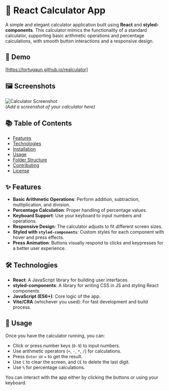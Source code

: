 # 📱 React Calculator App

A simple and elegant calculator application built using **React** and **styled-components**. This calculator mimics the functionality of a standard calculator, supporting basic arithmetic operations and percentage calculations, with smooth button interactions and a responsive design.

## 🚀 Demo

[https://tortugaun.github.io/realculator]

## 🖼️ Screenshots

![Calculator Screenshot](screenshot.png)  
*(Add a screenshot of your calculator here)*

## 📚 Table of Contents

- [Features](#features)
- [Technologies](#technologies)
- [Installation](#installation)
- [Usage](#usage)
- [Folder Structure](#folder-structure)
- [Contributing](#contributing)
- [License](#license)

## ✨ Features

- **Basic Arithmetic Operations**: Perform addition, subtraction, multiplication, and division.
- **Percentage Calculation**: Proper handling of percentage values.
- **Keyboard Support**: Use your keyboard to input numbers and operations.
- **Responsive Design**: The calculator adjusts to fit different screen sizes.
- **Styled with `styled-components`**: Custom styles for each component with hover and press effects.
- **Press Animation**: Buttons visually respond to clicks and keypresses for a better user experience.

## 🛠️ Technologies

- **React**: A JavaScript library for building user interfaces.
- **styled-components**: A library for writing CSS in JS and styling React components.
- **JavaScript (ES6+)**: Core logic of the app.
- **Vite/CRA** (whichever you used): For fast development and build process.

## 📖 Usage

Once you have the calculator running, you can:

- Click or press number keys (`0-9`) to input numbers.
- Use arithmetic operators (`+`, `-`, `*`, `/`) for calculations.
- Press `Enter` or `=` to get the result.
- Use `C` to clear the screen, and `CE` to delete the last digit.
- Use `%` for percentage calculations.
  
You can interact with the app either by clicking the buttons or using your keyboard.
